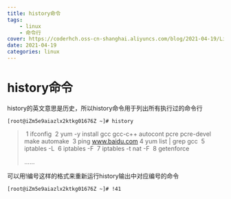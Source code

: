 ```yaml
---
title: history命令
tags: 
    - linux
    - 命令行
cover: https://coderhch.oss-cn-shanghai.aliyuncs.com/blog/2021-04-19/Linux%E4%B9%8Bhistory%E5%91%BD%E4%BB%A4/1.jpg
date: 2021-04-19
categories: linux
---
```

#	history命令

history的英文意思是历史，所以history命令用于列出所有执行过的命令行

```shell
[root@iZm5e9aiazlx2ktkg01676Z ~]# history 
```

> ​	1  ifconfig
> ​    2  yum -y install gcc gcc-c++ autocont pcre pcre-devel make automake
> ​    3  ping www.baidu.com
> ​    4  yum list | grep gcc
> ​    5  iptables -L
> ​    6  iptables -F
> ​    7  iptables -t nat -F
> ​    8  getenforce 
>
> ......

可以用!编号这样的格式来重新运行history输出中对应编号的命令

```shell
[root@iZm5e9aiazlx2ktkg01676Z ~]# !41
```

